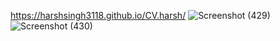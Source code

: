 https://harshsingh3118.github.io/CV.harsh/
![Screenshot (429)](https://github.com/HARSHSINGH3118/CV.harsh/assets/134600089/75ffd1ad-3e88-480a-898d-119e9fe2af8c)
![Screenshot (430)](https://github.com/HARSHSINGH3118/CV.harsh/assets/134600089/05aedaf5-7f2a-4cc8-ac52-92584e9ee69c)
